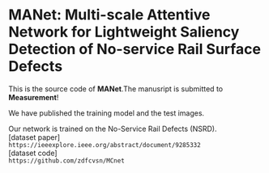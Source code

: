 # MANet: Multi-scale Attentive Network for Lightweight Saliency Detection of No-service Rail Surface Defects
This is the source code of **MANet**.The manusript is submitted to **Measurement**!

We have published the training model and the test images.  

Our network is trained on the No-Service Rail Defects (NSRD).  
[dataset paper]  
    `https://ieeexplore.ieee.org/abstract/document/9285332`  
[dataset code]  
    `https://github.com/zdfcvsn/MCnet`  
